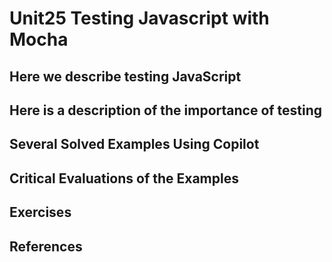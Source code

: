# Unit25 Testing Javascript with Mocha
## Here we describe testing JavaScript
## Here is a description of the importance of testing
## Several Solved Examples Using Copilot
## Critical Evaluations of the Examples
## Exercises
## References
